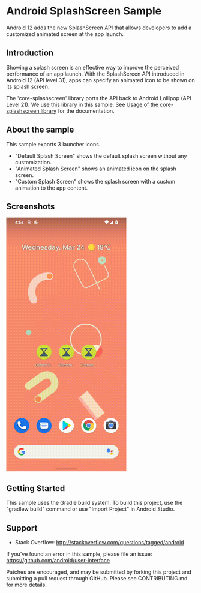 Android SplashScreen Sample
===========================

Android 12 adds the new SplashScreen API that allows developers to add a customized animated screen
at the app launch.

## Introduction

Showing a splash screen is an effective way to improve the perceived performance of an app launch.
With the SplashScreen API introduced in Android 12 (API level 31), apps can specify an animated icon
to be shown on its splash screen.

The 'core-splashscreen' library ports the API back to Android Lollipop (API Level 21). We use this
library in this sample. See [Usage of the core-splashscreen library][1] for the documentation.

[1]: https://developer.android.com/reference/androidx/core/splashscreen/SplashScreen

## About the sample

This sample exports 3 launcher icons.

- "Default Splash Screen" shows the default splash screen without any customization.
- "Animated Splash Screen" shows an animated icon on the splash screen.
- "Custom Splash Screen" shows the splash screen with a custom animation to the app content.

## Screenshots

<img src="screenshots/main.gif" width="320" height="676" alt="Screenshot"/>

## Getting Started

This sample uses the Gradle build system. To build this project, use the
"gradlew build" command or use "Import Project" in Android Studio.

## Support

- Stack Overflow: http://stackoverflow.com/questions/tagged/android

If you've found an error in this sample, please file an issue:
https://github.com/android/user-interface

Patches are encouraged, and may be submitted by forking this project and
submitting a pull request through GitHub. Please see CONTRIBUTING.md for more details.
